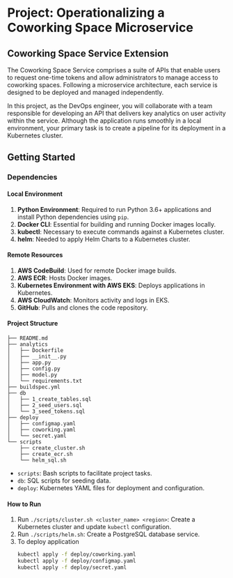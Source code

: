 # Project: Operationalizing a Coworking Space Microservice

## Coworking Space Service Extension

The Coworking Space Service comprises a suite of APIs that enable users to request one-time tokens and allow administrators to manage access to coworking spaces. Following a microservice architecture, each service is designed to be deployed and managed independently.

In this project, as the DevOps engineer, you will collaborate with a team responsible for developing an API that delivers key analytics on user activity within the service. Although the application runs smoothly in a local environment, your primary task is to create a pipeline for its deployment in a Kubernetes cluster.

## Getting Started

### Dependencies

#### Local Environment
1. **Python Environment**: Required to run Python 3.6+ applications and install Python dependencies using `pip`.
2. **Docker CLI**: Essential for building and running Docker images locally.
3. **kubectl**: Necessary to execute commands against a Kubernetes cluster.
4. **helm**: Needed to apply Helm Charts to a Kubernetes cluster.

#### Remote Resources

1. **AWS CodeBuild**: Used for remote Docker image builds.
2. **AWS ECR**: Hosts Docker images.
3. **Kubernetes Environment with AWS EKS**: Deploys applications in Kubernetes.
4. **AWS CloudWatch**: Monitors activity and logs in EKS.
5. **GitHub**: Pulls and clones the code repository.


#### Project Structure
```shell
├── README.md
├── analytics
│   ├── Dockerfile
│   ├── __init__.py
│   ├── app.py
│   ├── config.py
│   ├── model.py
│   └── requirements.txt
├── buildspec.yml
├── db
│   ├── 1_create_tables.sql
│   ├── 2_seed_users.sql
│   └── 3_seed_tokens.sql
├── deploy
│   ├── configmap.yaml
│   ├── coworking.yaml
│   └── secret.yaml
└── scripts
    ├── create_cluster.sh
    ├── create_ecr.sh
    └── helm_sql.sh
```

- `scripts`: Bash scripts to facilitate project tasks.
- `db`: SQL scripts for seeding data.
- `deploy`: Kubernetes YAML files for deployment and configuration.

#### How to Run

1. Run `./scripts/cluster.sh <cluster_name> <region>`: Create a Kubernetes cluster and update `kubectl` configuration.
2. Run `./scripts/helm.sh`: Create a PostgreSQL database service.
3. To deploy application
    ```bash
    kubectl apply -f deploy/coworking.yaml
    kubectl apply -f deploy/configmap.yaml
    kubectl apply -f deploy/secret.yaml

